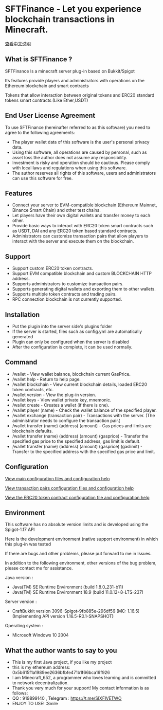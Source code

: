 # SFTFinance - Let you experience blockchain transactions in Minecraft.

[查看中文说明](/README_zh.md)

## What is SFTFinance ?

SFTFinance Is a minecraft server plug-in based on Bukkit/Spigot

Its features provide players and administrators with operations on the Ethereum blockchain and smart contracts

Tokens that allow interaction between original tokens and ERC20 standard tokens smart contracts.(Like Ether,USDT)

## End User License Agreement

To use SFTFinance (hereinafter referred to as this software) you need to agree to the following agreements:

- The player wallet data of this software is the user's personal privacy data.
- Using this software, all operations are caused by personal, such as asset loss the author does not assume any responsibility.
- Investment is risky and operation should be cautious. Please comply with local laws and regulations when using this software.
- The author reserves all rights of this software, users and administrators can use this software for free.

## Features

- Connect your server to EVM-compatible blockchain (Ethereum Mainnet, Binance Smart Chain) and other test chains.
- Let players have their own digital wallets and transfer money to each other.
- Provide basic ways to interact with ERC20 token smart contracts such as USDT, DAI and any ERC20 token based standard contracts.
- Administrators can customize transaction pairs that allow players to interact with the server and execute them on the blockchain.

## Support

- Support custom ERC20 token contracts.
- Support EVM compatible blockchain and custom BLOCKCHAIN HTTP address.
- Supports administrators to customize transaction pairs.
- Supports generating digital wallets and exporting them to other wallets.
- Supports multiple token contracts and trading pairs.
- RPC connection blockchain is not currently supported.

## Installation

- Put the plugin into the server side's plugins folder
- If the server is started, files such as config.yml are automatically generated
- Plugin can only be configured when the server is disabled
- After the configuration is complete, it can be used normally.

## Command

- /wallet - View wallet balance, blockchain current GasPrice.
- /wallet help - Return to help page.
- /wallet blockchain - View current blockchain details, loaded ERC20 token contracts, etc.
- /wallet version - View the plug-in version.
- /wallet keys - View wallet private key, mnemonic.
- /wallet create - Creates a wallet (if there is one).
- /wallet player (name) - Check the wallet balance of the specified player.
- /wallet exchange (transaction pair) - Transactions with the server. (The administrator needs to configure the transaction pair.)
- /wallet transfer (name) (address) (amount) - Gas prices and limits are blockchain defaults.
- /wallet transfer (name) (address) (amount) (gasprice) - Transfer the specified gas price to the specified address, gas limit is default.
- /wallet transfer (name) (address) (amount) (gasprice) (gaslimit) - Transfer to the specified address with the specified gas price and limit.

## Configuration

[View main configuration files and configuration help](/src/main/resources/config.yml)

[View transaction pairs configuration files and configuration help](/src/main/resources/exchange.yml)

[View the ERC20 token contract configuration file and configuration help](/src/main/resources/contract.yml)

## Environment

This software has no absolute version limits and is developed using the Spigot-1.17 API

Here is the development environment (native support environment) in which this plug-in was tested

If there are bugs and other problems, please put forward to me in Issues.

In addition to the following environment, other versions of the bug problem, please contact me for assistance.

Java version :

- Java(TM) SE Runtime Environment (build 1.8.0_231-b11)
- Java(TM) SE Runtime Environment 18.9 (build 11.0.12+8-LTS-237)

Server version : 

- CraftBukkit version 3096-Spigot-9fb885e-296df56 (MC: 1.16.5) (Implementing API version 1.16.5-R0.1-SNAPSHOT)

Operating system : 

- Microsoft Windows 10 2004

## What the author wants to say to you

- This is my first Java project, if you like my project
- this is my ethereum address: 0x5b615f1a1989ee2636bfbfe471b1f66bca16f926
- I am Minecraft_652, a programmer who loves learning and is committed to network decentralization.
- Thank you very much for your support! My contact information is as follows:
- QQ : 919899140 , Telegram : https://t.me/SIXFIVETWO
- ENJOY TO USE! :Smile
